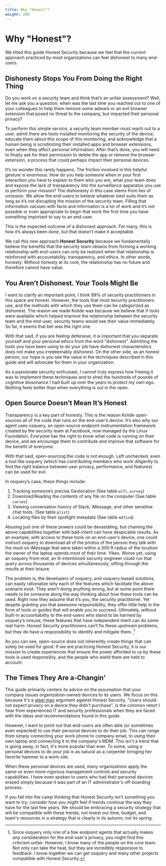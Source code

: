 ```yaml
---
title: Why "Honest"?
weight: 200
---
```


# Why "Honest"?

We titled this guide Honest Security because we feel that the current approach
practiced by most organizations can feel dishonest to many end-users.

## Dishonesty Stops You From Doing the Right Thing

Do you work on a security team and think that’s an unfair assessment? Well, let
me ask you a question; when was the last time you reached out to one of your
colleagues to help them remove some adware or an evil browser extension that
posed no threat to the company, but impacted their personal privacy?

To perform this simple service, a security team member must reach out to a user,
admit there are tools installed monitoring the security of the device, educate
them about this scope of this monitoring, and acknowledge that a human being is
scrutinizing their installed apps and browser extensions, even when they affect
personal information. After that’s done, you will need to finally ask for their
permission to delete the app or remove the browser extension, a process that
could perhaps impact their personal devices.

It’s no wonder this rarely happens. The friction involved in this helpful
gesture is enormous. How do you help someone when in your first interaction you
have to explain to them who you are, what your team does and expose the lack of
transparency into the surveillance apparatus you use to perform your mission?
The dishonesty in this case stems from lies of omission. We allow the end-users
to believe whatever best suits them as long as it’s not disrupting the mission
of the security team. Filling that information vacuum with facts and information
is a lot of work and it’s not possible or even appropriate to begin that work
the first time you have something important to say to an end-user.

This is the expected outcome of a dishonest approach. For many, this is how it’s
always been done, but that doesn’t make it acceptable.

We call this new approach **Honest** **Security** because we fundamentally
believe the benefits that the security team obtains from forming a working
relationship with end-users can only be realized when that relationship is
reinforced with accountability, transparency, and ethics. In other words,
honesty. Without honesty at its core, the relationship has no future and
therefore cannot have value.


## You Aren’t Dishonest. Your Tools Might Be
I want to clarify an important point, I think 99% of security practitioners in
this space are honest. However, the tools that most security practitioners use,
and the methods with which they use them can be categorized as dishonest. The
reason we made Kolide was because we believe that if tools were available which
helped improve the relationship between the security team and the end-user,
security teams would see their value immediately. So far, it seems that bet was
the right one.

With that said, if you are feeling defensive, it is important that you separate
yourself and your personal ethics from the word “dishonest”. Admitting the tools
you have been using to do your job have dishonest characteristics does not make
you irredeemably dishonest. On the other side, as an honest person, our hope is
you see the value in the techniques described in this guide and will advocate
for them in your organization.

As a passionate security enthusiast, I cannot truly express how freeing it was
to implement these techniques and to shed the hundreds of pounds of cognitive
dissonance I had built up over the years to protect my own ego. Nothing feels
better than when everything is out in the open.


## Open Source Doesn’t Mean It’s Honest

Transparency is a key part of honesty. This is the reason Kolide open-sources
all of the code that runs on the end-user’s device. It’s also why our agent uses
osquery, an open-source endpoint instrumentation framework created by the
security team at Facebook, now managed by the Linux Foundation. Everyone has the
right to know what code is running on their device, and we encourage them to
contribute and improve that software for the benefit of everyone.

With that said, open-sourcing the code is not enough. Left unchecked, even a
tool like osquery (which has contributing members who work diligently to find
the right balance between user privacy, performance, and features) can be used
for evil.

In osquery’s case, these things include:

1. Tracking someone’s precise Geolocation (See table `wifi_survey`)
2. Download/Reading the contents of any file on the computer (See table
   `carves`)
3. Viewing conversation history of Slack, iMessage, and other sensitive chat
   tools. (See table `plist`)
4. Locating files by their spotlight metadata (See table `mdfind`)

Abusing just one of these powers could be devastating, but chaining the above
capabilities together with bad-intent can have despicable results. As an
example, with access to these tools on an end-user’s device, one could instruct
osquery to download all of the photos of the person they talk with the most on
iMessage that were taken within a 300 ft radius of the location the owner of the
laptop spends most of their time. Yikes. Worse yet, using an osquery front-end,
an ill-intentioned security engineer could run that query across thousands of
devices simultaneously, sifting through the results at their leisure.

The problem is, the developers of osquery, and osquery-based solutions, can
easily rationalize why each of the features which facilitate the above scenario
exist. They aren’t doing anything wrong, but at some point there needs to be
someone along the way thinking about how these tools can be used. Right now they
assume that it’s you, the security practitioner. Yet despite granting you that
awesome responsibility, they offer little help in the form of tools or guides
that will enable you to succeed. Ultimately, without built-in accountability to
the end-users who stand to be harmed by osquery’s misuse, these features that
have independent merit can do some real harm. Honest Security practitioners
can’t fix these upstream problems, but they do have a responsibility to identify
and mitigate them. [^1]

[^1]: Since osquery only one of a few endpoint agents that actually makes _any_
consideration for the end-user's privacy, you might find this criticism unfair.
However, I know many of the people on the core team. Not only can take the heat,
but they are incredibly responsive to feedback. I know together we can get
osquery and many other projects compatible with Honest Security.

As you can see, open-source does not inherently create things that can solely be
used for good. If we are practicing Honest Security, it is our mission to create
experiences that ensure the power afforded to us by these tools is used
responsibly, and the people who wield them are held to account.

## The Times They Are a-Changin'
This guide primarily centers its advice on the assumption that your company
issues organization-owned devices to its users. We focus on this because it's a
[steel man](https://en.wikipedia.org/wiki/Straw_man#Steelmanning) argument
against Honest Security. "Users should not expect privacy on a device they
didn't purchase", is the common retort I hear from experienced IT and security
professionals when they are faced with the ideas and recommendations found in
this guide.

However, I want to point out that end-users are often able (or sometimes even
expected) to use their personal devices to do their job. This can range from
simply connecting your work phone to company email, to using their own laptop
and connecting it to the company's MDM. This isn't a trend that is going away,
in fact, it's more popular than ever. To some, using a personal devices to do
your job is as natural as a carpenter bringing her favorite hammer to a
work-site.

When these personal devices are used, many organizations apply the same–or even
more–rigorous management controls and security capabilities.
I have even spoken to users who had their personal devices erased simply
because it was part of an IT administrator's off-boarding process.

If you fall into the camp thinking that Honest Security isn't something
you want to try; consider how you might feel if trends continue the way
they have for the last few years. We should be embracing a security strategy
that will be compatible with these trends; not invest our time, budget, and team's
resources in a strategy that is clearly in its autumn, not its spring.
